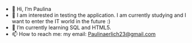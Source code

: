 - 👋 Hi, I’m Paulina
- 👀 I am interested in testing the application. I am currently studying and I want to enter the IT world in the future :)
- 🌱 I’m currently learning SQL and HTML5.
- 📫 How to reach me: my email: Paulinaerlich23@gmail.com 

<!---
Paulinaer/Paulinaer is a ✨ special ✨ repository because its `README.md` (this file) appears on your GitHub profile.
You can click the Preview link to take a look at your changes.
--->

